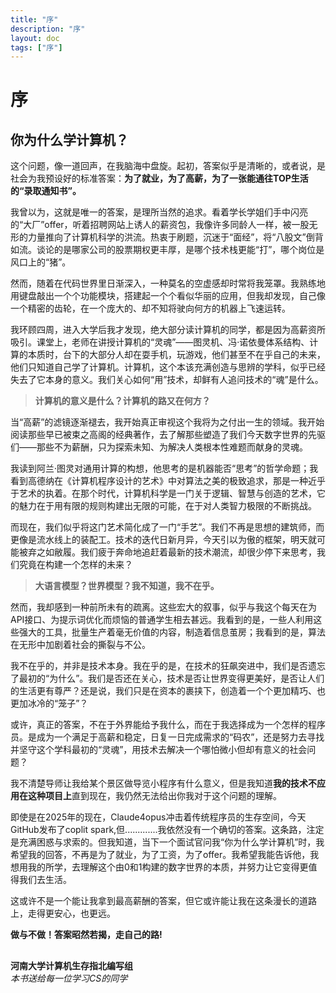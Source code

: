 ```yaml
---
title: "序"
description: "序"
layout: doc
tags: ["序"]
---
```


# 序
## 你为什么学计算机？

这个问题，像一道回声，在我脑海中盘旋。起初，答案似乎是清晰的，或者说，是社会为我预设好的标准答案：**为了就业，为了高薪，为了一张能通往TOP生活的“录取通知书”。**

我曾以为，这就是唯一的答案，是理所当然的追求。看着学长学姐们手中闪亮的“大厂”offer，听着招聘网站上诱人的薪资包，我像许多同龄人一样，被一股无形的力量推向了计算机科学的洪流。热衷于刷题，沉迷于“面经”，将“八股文”倒背如流。谈论的是哪家公司的股票期权更丰厚，是哪个技术栈更能“打”，哪个岗位是风口上的“猪”。

然而，随着在代码世界里日渐深入，一种莫名的空虚感却时常将我笼罩。我熟练地用键盘敲出一个个功能模块，搭建起一个个看似华丽的应用，但我却发现，自己像一个精密的齿轮，在一个庞大的、却不知将驶向何方的机器上飞速运转。

我环顾四周，进入大学后我才发现，绝大部分读计算机的同学，都是因为高薪资所吸引。课堂上，老师在讲授计算机的“灵魂”——图灵机、冯·诺依曼体系结构、计算的本质时，台下的大部分人却在耍手机，玩游戏，他们甚至不在乎自己的未来，他们只知道自己学了计算机。计算机，这个本该充满创造与思辨的学科，似乎已经失去了它本身的意义。我们关心如何“用”技术，却鲜有人追问技术的“魂”是什么。

> **计算机的意义是什么？计算机的路又在何方？**

当“高薪”的滤镜逐渐褪去，我开始真正审视这个我将为之付出一生的领域。我开始阅读那些早已被束之高阁的经典著作，去了解那些塑造了我们今天数字世界的先驱们——那些不为薪酬，只为探索未知、为解决人类根本性难题而献身的灵魂。

我读到阿兰·图灵对通用计算的构想，他思考的是机器能否“思考”的哲学命题；我看到高德纳在《计算机程序设计的艺术》中对算法之美的极致追求，那是一种近乎于艺术的执着。在那个时代，计算机科学是一门关于逻辑、智慧与创造的艺术，它的魅力在于用有限的规则构建出无限的可能，在于对人类智力极限的不断挑战。

而现在，我们似乎将这门艺术简化成了一门“手艺”。我们不再是思想的建筑师，而更像是流水线上的装配工。技术的迭代日新月异，今天引以为傲的框架，明天就可能被弃之如敝履。我们疲于奔命地追赶着最新的技术潮流，却很少停下来思考，我们究竟在构建一个怎样的未来？

> **大语言模型？世界模型？我不知道，我不在乎。**

然而，我却感到一种前所未有的疏离。这些宏大的叙事，似乎与我这个每天在为API接口、为提示词优化而烦恼的普通学生相去甚远。我看到的是，一些人利用这些强大的工具，批量生产着毫无价值的内容，制造着信息茧房；我看到的是，算法在无形中加剧着社会的撕裂与不公。

我不在乎的，并非是技术本身。我在乎的是，在技术的狂飙突进中，我们是否遗忘了最初的“为什么”。我们是否还在关心，技术是否让世界变得更美好，是否让人们的生活更有尊严？还是说，我们只是在资本的裹挟下，创造着一个个更加精巧、也更加冰冷的“笼子”？

或许，真正的答案，不在于外界能给予我什么，而在于我选择成为一个怎样的程序员。是成为一个满足于高薪和稳定，日复一日完成需求的“码农”，还是努力去寻找并坚守这个学科最初的“灵魂”，用技术去解决一个哪怕微小但却有意义的社会问题？

我不清楚导师让我给某个景区做导览小程序有什么意义，但是我知道**我的技术不应用在这种项目上**直到现在，我仍然无法给出你我对于这个问题的理解。

即使是在2025年的现在，Claude4opus冲击着传统程序员的生存空间，今天GitHub发布了coplit spark,但.............我依然没有一个确切的答案。这条路，注定是充满困惑与求索的。但我知道，当下一个面试官问我“你为什么学计算机”时，我希望我的回答，不再是为了就业，为了工资，为了offer。我希望我能告诉他，我想用我的所学，去理解这个由0和1构建的数字世界的本质，并努力让它变得更值得我们去生活。

这或许不是一个能让我拿到最高薪酬的答案，但它或许能让我在这条漫长的道路上，走得更安心，也更远。

**做与不做！答案昭然若揭，走自己的路!**
## 

**河南大学计算机生存指北编写组**  
*本书送给每一位学习CS的同学*
